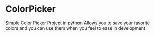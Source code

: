 # ColorPicker
Simple Color Picker Project in python
Allows you to save your favorite colors and you can use them when you feel to ease in development
